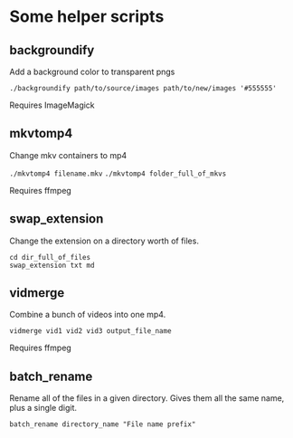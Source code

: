 # Some helper scripts

## backgroundify
Add a background color to transparent pngs

`./backgroundify path/to/source/images path/to/new/images '#555555'`

Requires ImageMagick

## mkvtomp4
Change mkv containers to mp4

`./mkvtomp4 filename.mkv`
`./mkvtomp4 folder_full_of_mkvs`

Requires ffmpeg

## swap_extension
Change the extension on a directory worth of files.

```
cd dir_full_of_files
swap_extension txt md
```

## vidmerge
Combine a bunch of videos into one mp4.

```
vidmerge vid1 vid2 vid3 output_file_name
```

Requires ffmpeg


## batch_rename
Rename all of the files in a given directory.  Gives them all the same name, plus a single digit.

```
batch_rename directory_name "File name prefix"
```

